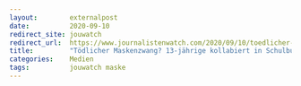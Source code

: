 ```yaml
---
layout:        externalpost
date:          2020-09-10
redirect_site: jouwatch
redirect_url:  https://www.journalistenwatch.com/2020/09/10/toedlicher-maskenzwang-schulbus/
title:         "Tödlicher Maskenzwang? 13-jährige kollabiert in Schulbus und stirbt"
categories:    Medien
tags:          jouwatch maske
---
```

